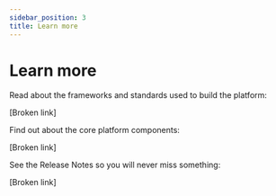```yaml
---
sidebar_position: 3
title: Learn more
---
```


# Learn more

Read about the frameworks and standards used to build the platform:

[Broken link]

Find out about the core platform components:

[Broken link]

See the Release Notes so you will never miss something:

[Broken link]

